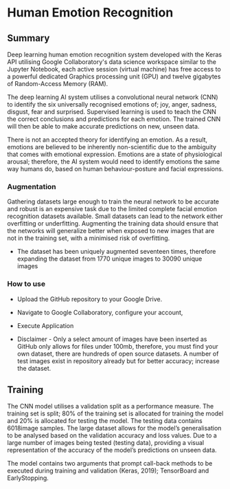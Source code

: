 
# Human Emotion Recognition
## Summary

Deep learning human emotion recognition system developed with the Keras API utilising Google Collaboratory's data science workspace similar to the Jupyter Notebook, each active session (virtual machine) has free access to a powerful dedicated Graphics processing unit (GPU) and twelve gigabytes of Random-Access Memory (RAM).

The  deep  learning  AI  system  utilises  a  convolutional  neural  network  (CNN)  to  identify  the  six universally  recognised  emotions  of;  joy,  anger,  sadness,  disgust,  fear  and  surprised.  Supervised learning is used to teach the CNN the correct conclusions and predictions for each emotion. The trained CNN will then be able to make accurate predictions on new, unseen data.

There is not an accepted theory for identifying an emotion. As a result, emotions are believed to be inherently non-scientific due to the ambiguity that comes with emotional expression. Emotions  are  a  state  of  physiological  arousal;  therefore, the AI  system would  need  to identify emotions the same way humans do, based on human behaviour-posture and facial expressions.



### Augmentation

Gathering datasets large enough to train the neural network to be accurate and robust is an expensive task due to the limited complete facial emotion recognition datasets available. Small datasets can lead to the network either overfitting or underfitting. Augmenting the training data should ensure that the networks will generalize better when exposed to new images that are not in the training set, with a minimised risk of overfitting.

- The  dataset  has  been  uniquely  augmented  seventeen  times,  therefore expanding  the  dataset from 1770 unique images to 30090 unique images



### How to use

- Upload the GitHub repository to your Google Drive.

- Navigate to Google Collaboratory, configure your account,
- Execute Application 
- Disclaimer - Only a select amount of images have been inserted as GitHub only allows for files under 100mb, therefore, you must find your own dataset, there are hundreds of open source datasets. A number of test images exist in repository already but for better accuracy; increase the dataset.

## Training

The CNN model utilises a validation split as a performance measure. The training set is split; 80% of the  training  set  is allocated  for training the  model and  20%  is allocated for  testing the  model. The testing data contains 6018image samples. The large dataset allows for the model’s generalisation to be analysed based on the validation accuracy and loss values. Due to a large number of images being tested (testing data), providing a visual representation of the accuracy of the model’s predictions on unseen data.

The model contains two arguments that prompt call-back methods to be executed during training and validation (Keras, 2019); TensorBoard and EarlyStopping.




